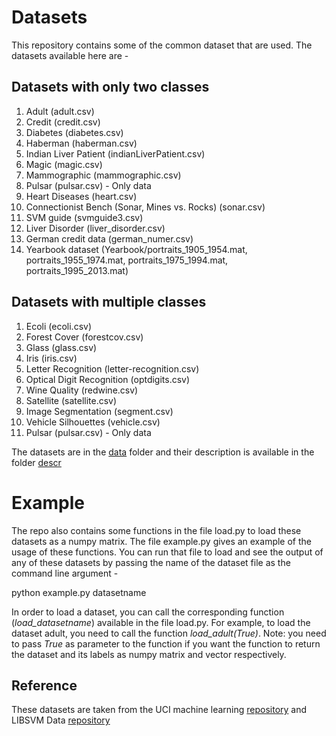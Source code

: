 # Datasets
This repository contains some of the common dataset that are used. The datasets available here are - 

## Datasets with only two classes

1) Adult (adult.csv)
2) Credit (credit.csv)
3) Diabetes (diabetes.csv)
4) Haberman (haberman.csv)
5) Indian Liver Patient (indianLiverPatient.csv)
6) Magic (magic.csv)
7) Mammographic (mammographic.csv)
8) Pulsar (pulsar.csv) - Only data
9) Heart Diseases (heart.csv)
10) Connectionist Bench (Sonar, Mines vs. Rocks) (sonar.csv)
11) SVM guide (svmguide3.csv)
12) Liver Disorder (liver_disorder.csv)
13) German credit data (german_numer.csv)
14) Yearbook dataset (Yearbook/portraits_1905_1954.mat, portraits_1955_1974.mat, portraits_1975_1994.mat, portraits_1995_2013.mat)

## Datasets with multiple classes

1) Ecoli (ecoli.csv)
2) Forest Cover (forestcov.csv)
3) Glass (glass.csv)
4) Iris (iris.csv)
5) Letter Recognition (letter-recognition.csv)
6) Optical Digit Recognition (optdigits.csv)
7) Wine Quality (redwine.csv)
8) Satellite (satellite.csv)
9) Image Segmentation (segment.csv)
10) Vehicle Silhouettes (vehicle.csv)
11) Pulsar (pulsar.csv) - Only data

The datasets are in the [data](https://github.com/MachineLearningBCAM/Datasets/tree/main/data) folder and their description is available in the folder [descr](https://github.com/MachineLearningBCAM/Datasets/tree/main/descr)

# Example 

The repo also contains some functions in the file load.py to load these datasets as a numpy matrix. The file example.py gives an example of the usage of these functions. You can run that file to load and see the output of any of these datasets by passing the name of the dataset file as the command line argument - 

python example.py datasetname

In order to load a dataset, you can call the corresponding function (_load_datasetname_) available in the file load.py. For example, to load the dataset adult, you need to call the function _load_adult(True)_. Note: you need to pass _True_ as parameter to the function if you want the function to return the dataset and its labels as numpy matrix and vector respectively.


## Reference

These datasets are taken from the UCI machine learning [repository](https://archive.ics.uci.edu/ml/datasets.php) and LIBSVM Data [repository](https://www.csie.ntu.edu.tw/~cjlin/libsvmtools/datasets/binary.html)

